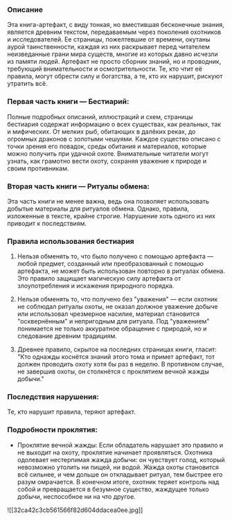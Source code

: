 ### Описание
Эта книга-артефакт, с виду тонкая, но вместившая бесконечные знания, является древним текстом, передаваемым через поколения охотников и исследователей. Ее страницы, пожелтевшие от времени, окутаны аурой таинственности, каждая из них раскрывает перед читателем неизведанные грани мира существ, многие из которых давно исчезли из памяти людей.
Артефакт не просто сборник знаний, но и проводник, требующий внимательности и осмотрительности. Те, кто чтит её правила, могут обрести силу и богатства, а те, кто их нарушит, рискуют утратить всё.

### Первая часть книги — Бестиарий:
Полные подробных описаний, иллюстраций и схем, страницы бестиария содержат информацию о всех существах, как реальных, так и мифических. От мелких рыб, обитающих в далёких реках, до огромных драконов с золотыми чешуями. Каждое существо описано с точки зрения его повадок, среды обитания и материалов, которые можно получить при удачной охоте. Внимательные читатели могут узнать, как грамотно вести охоту, сохраняя уважение к природе и своим противникам.

### Вторая часть книги — Ритуалы обмена:
Эта часть книги не менее важна, ведь она позволяет использовать добытые материалы для ритуалов обмена. Однако, правила, изложенные в тексте, крайне строгие. Нарушение хоть одного из них приводит к последствиям.

### Правила использования бестиария
1. Нельзя обменять то, что было получено с помощью артефакта — любой предмет, созданный или преобразованный с помощью артефакта, не может быть использован повторно в ритуалах обмена. Это правило защищает магическую силу артефакта от злоупотребления и искажения природного порядка.

2. Нельзя обменять то, что получено без "уважения" — если охотник не соблюдал ритуалы охоты, не оказал должное уважение добыче или использовал чрезмерное насилие, материал становится "осквернённым" и непригодным для ритуала. Под "уважением" понимается не только аккуратное обращение с природой, но и следование древним традициям.

3. Древнее правило, скрытое на последних страницах книги, гласит: "Кто однажды коснётся знаний этого тома и примет артефакт, тот должен проводить охоту хотя бы раз в неделю. В противном случае, не завершив охоты, он столкнётся с проклятием вечной жажды добычи."

### Последствия нарушения:

Те, кто нарушит правила, теряют артефакт.

### Подробности проклятия:

* Проклятие вечной жажды: Если обладатель нарушает это правило и не выходит на охоту, проклятие начинает проявляться. Охотника одолевает нестерпимая жажда добычи: он чувствует голод, который невозможно утолить ни пищей, ни водой. Жажда охоты становится всё сильнее, и чем дольше он откладывает ритуал, тем быстрее его разум омрачается. В конечном итоге, охотник теряет контроль над собой и превращается в безумное существо, жаждущее только добычи, неспособное ни на что другое.  


![[32ca42c3cb561566f82d604ddacea0ee.jpg]]